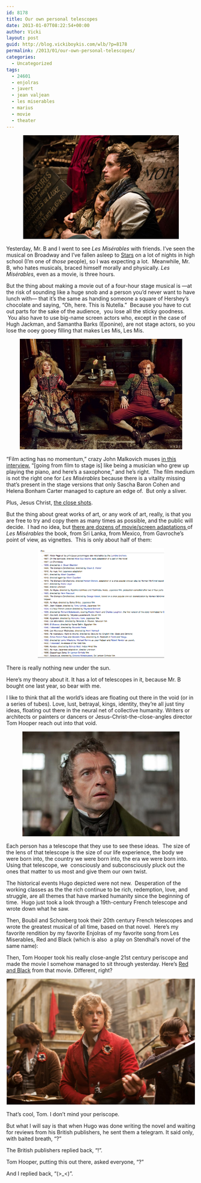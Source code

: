 ```yaml
---
id: 8178
title: Our own personal telescopes
date: 2013-01-07T08:22:54+00:00
author: Vicki
layout: post
guid: http://blog.vickiboykis.com/wlb/?p=8178
permalink: /2013/01/our-own-personal-telescopes/
categories:
  - Uncategorized
tags:
  - 24601
  - enjolras
  - javert
  - jean valjean
  - les miserables
  - marius
  - movie
  - theater
---
```

<p style="text-align: center;">
  <a href="http://blog.vickiboykis.com/wlb/2013/01/our-own-personal-telescopes/les-mis-eponin-marius/" rel="attachment wp-att-8182"><img class="aligncenter  wp-image-8182" alt="les-mis-eponin-marius" src="https://raw.githubusercontent.com/veekaybee/wlb/gh-pages/assets/images/2013/01/les-mis-eponin-marius.jpg" width="415" height="276" /></a>
</p>

Yesterday, Mr. B and I went to see _Les Misérables_ with friends. I&#8217;ve seen the musical on Broadway and I&#8217;ve fallen asleep to <a href="http://www.youtube.com/watch?v=urxk4mveLCw" target="_blank">Stars</a> on a lot of nights in high school (I&#8217;m one of _those_ people), so I was expecting a lot.  Meanwhile, Mr. B, who hates musicals, braced himself morally and physically. _Les Misérables_, even as a movie, is three hours.

<!--more-->

But the thing about making a movie out of a four-hour stage musical is —at the risk of sounding like a huge snob and a person you&#8217;d never want to have lunch with— that it&#8217;s the same as handing someone a square of Hershey&#8217;s chocolate and saying, &#8220;Oh, here. This is Nutella.&#8221;  Because you have to cut out parts for the sake of the audience,  you lose all the sticky goodness.  You also have to use big-name screen actors who, except in the case of Hugh Jackman, and Samantha Barks (Eponine), are not stage actors, so you lose the ooey gooey filling that makes Les Mis, Les Mis.

<p style="text-align: center;">
  <a href="http://blog.vickiboykis.com/wlb/2013/01/our-own-personal-telescopes/movies_les_mis_promo_pics_6/" rel="attachment wp-att-8184"><img class="aligncenter  wp-image-8184" alt="movies_les_mis_promo_pics_6" src="https://raw.githubusercontent.com/veekaybee/wlb/gh-pages/assets/images/2013/01/movies_les_mis_promo_pics_6.jpg" width="433" height="294" /></a>
</p>

&#8220;Film acting has no momentum,&#8221; crazy John Malkovich muses <a href="http://www.youtube.com/watch?v=2eqf06yrdvk" target="_blank">in this interview.</a> &#8220;[going from film to stage is] like being a musician who grew up playing the piano, and here&#8217;s a saxophone,&#8221; and he&#8217;s right.  The film medium is not the right one for _Les Misérables_ because there is a vitality missing that&#8217;s present in the stage versions that only Sascha Baron Cohen and Helena Bonham Carter managed to capture an edge of.  But only a sliver.

Plus, Jesus Christ, <a href="http://movieline.com/2012/12/25/tom-hooper-interview-les-miserables-defends-close-ups/" target="_blank">the close shots</a>.

But the thing about great works of art, or any work of art, really, is that you are free to try and copy them as many times as possible, and the public will decide.  I had no idea, but <a href="http://en.wikipedia.org/wiki/Adaptations_of_Les_Mis%C3%A9rables" target="_blank">there are dozens of movie/screen adaptations </a>of _Les Misérables_ the book, from Sri Lanka, from Mexico, from Gavroche&#8217;s point of view, as vignettes.  This is only about half of them:

<p style="text-align: center;">
  <a href="http://blog.vickiboykis.com/wlb/2013/01/our-own-personal-telescopes/screen-shot-2013-01-07-at-7-43-14-am/" rel="attachment wp-att-8179"><img class="aligncenter  wp-image-8179" alt="Screen shot 2013-01-07 at 7.43.14 AM" src="https://raw.githubusercontent.com/veekaybee/wlb/gh-pages/assets/images/2013/01/Screen-shot-2013-01-07-at-7.43.14-AM.png" width="337" height="293" /></a>
</p>

There is really nothing new under the sun.

Here&#8217;s my theory about it. It has a lot of telescopes in it, because Mr. B bought one last year, so bear with me.

I like to think that all the world&#8217;s ideas are floating out there in the void (or in a series of tubes). Love, lust, betrayal, kings, identity, they&#8217;re all just tiny ideas, floating out there in the neural net of collective humanity. Writers or architects or painters or dancers or Jesus-Christ-the-close-angles director Tom Hooper reach out into that void.

<p style="text-align: center;">
  <a href="http://blog.vickiboykis.com/wlb/2013/01/our-own-personal-telescopes/les-miserables-still-les-miserables-2012-movie-32837760-598-398/" rel="attachment wp-att-8185"><img class="aligncenter  wp-image-8185" alt="Les-Miserables-Still-les-miserables-2012-movie-32837760-598-398" src="https://raw.githubusercontent.com/veekaybee/wlb/gh-pages/assets/images/2013/01/Les-Miserables-Still-les-miserables-2012-movie-32837760-598-398.jpg" width="419" height="279" /></a>
</p>

Each person has a telescope that they use to see these ideas.  The size of the lens of that telescope is the size of our life experience, the body we were born into, the country we were born into, the era we were born into. Using that telescope, we  consciously and subconsciously pluck out the ones that matter to us most and give them our own twist.

The historical events Hugo depicted were not new.  Desperation of the working classes as the the rich continue to be rich, redemption, love, and struggle, are all themes that have marked humanity since the beginning of time.  Hugo just took a look through a 19th-century French telescope and wrote down what he saw.

Then, Boubil and Schonberg took their 20th century French telescopes and wrote the greatest musical of all time, based on that novel.  Here&#8217;s my favorite rendition by my favorite Enjolras of my favorite song from Les Miserables, Red and Black (which is also  a play on Stendhal&#8217;s novel of the same name):



Then, Tom Hooper took his really close-angle 21st century periscope and made the movie I somehow managed to sit through yesterday. Here&#8217;s <a href="http://insidemovies.ew.com/2012/12/24/les-miserables-red-and-black-aaron-tveit/" target="_blank">Red and Black</a> from that movie. Different, right?

<p style="text-align: center;">
  <a href="http://blog.vickiboykis.com/wlb/2013/01/our-own-personal-telescopes/les-miserables-still-les-miserables-2012-movie-32837759-1024-683/" rel="attachment wp-att-8183"><img class="aligncenter  wp-image-8183" alt="Les-Miserables-Still-les-miserables-2012-movie-32837759-1024-683" src="https://raw.githubusercontent.com/veekaybee/wlb/gh-pages/assets/images/2013/01/Les-Miserables-Still-les-miserables-2012-movie-32837759-1024-683.jpg" width="502" height="335" /></a>
</p>

That&#8217;s cool, Tom. I don&#8217;t mind your periscope.

But what I will say is that when Hugo was done writing the novel and waiting for reviews from his British publishers, he sent them a telegram. It said only, with baited breath, &#8220;?&#8221;

The British publishers replied back, &#8220;!&#8221;.

Tom Hooper, putting this out there, asked everyone, &#8220;?&#8221;

And I replied back, &#8220;(>_<)&#8221;.

&nbsp;